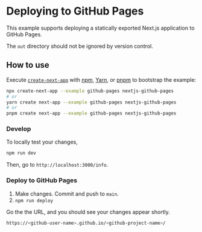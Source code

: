 # Deploying to GitHub Pages

This example supports deploying a statically exported Next.js application to GitHub Pages.

The `out` directory should not be ignored by version control.

## How to use

Execute [`create-next-app`](https://github.com/vercel/next.js/tree/canary/packages/create-next-app) with [npm](https://docs.npmjs.com/cli/init), [Yarn](https://yarnpkg.com/lang/en/docs/cli/create/), or [pnpm](https://pnpm.io) to bootstrap the example:

```bash
npx create-next-app --example github-pages nextjs-github-pages
# or
yarn create next-app --example github-pages nextjs-github-pages
# or
pnpm create next-app --example github-pages nextjs-github-pages
```

### Develop

To locally test your changes,

```bash
npm run dev
```

Then, go to `http://localhost:3000/info`.

### Deploy to GitHub Pages

1. Make changes. Commit and push to `main`.
1. `npm run deploy`

Go the the URL, and you should see your changes appear shortly.

```bash
https://<github-user-name>.github.io/<github-project-name>/
```
